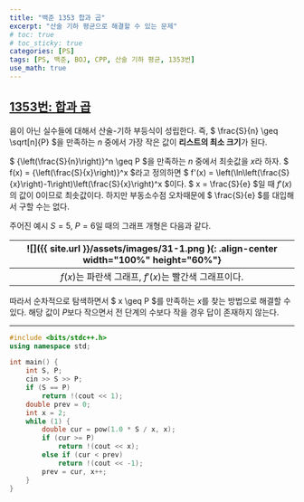 ```yaml
---
title: "백준 1353 합과 곱"
excerpt: "산술 기하 평균으로 해결할 수 있는 문제"
# toc: true
# toc_sticky: true
categories: [PS]
tags: [PS, 백준, BOJ, CPP, 산술 기하 평균, 1353번]
use_math: true
---
```


## [1353번: 합과 곱](https://www.acmicpc.net/problem/1353)
  
음이 아닌 실수들에 대해서 산술-기하 부등식이 성립한다. 즉, $ \frac{S}{n} \geq \sqrt[n]{P} $을 만족하는 $n$ 중에서 가장 작은 값이 **리스트의 최소 크기**가 된다.  

$ {\left(\frac{S}{n}\right)}^n \geq P $을 만족하는 $n$ 중에서 최솟값을 $x$라 하자. $ f(x) = {\left(\frac{S}{x}\right)}^x $라고 정의하면 $ f'(x) = \left(\ln\left(\frac{S}{x}\right)-1\right)\left(\frac{S}{x}\right)^x $이다. $ x = \frac{S}{e} $일 때 $f'(x)$의 값이 0이므로 최솟값이다. 하지만 부동소수점 오차때문에 $ \frac{S}{e} $를 대입해서 구할 수는 없다.  

주어진 예시 $S = 5$, $P = 6$일 때의 그래프 개형은 다음과 같다.  

| ![]({{ site.url }}/assets/images/31-1.png ){: .align-center width="100%" height="60%"} |
|:--:|
| $f(x)$는 파란색 그래프, $f'(x)$는 빨간색 그래프이다. |  
  

  


따라서 순차적으로 탐색하면서 $ x \geq P $를 만족하는 $x$를 찾는 방법으로 해결할 수 있다. 해당 값이 $P$보다 작으면서 전 단계의 수보다 작을 경우 답이 존재하지 않는다.  

  
---

```cpp
#include <bits/stdc++.h>
using namespace std;

int main() {
    int S, P;
    cin >> S >> P;
    if (S == P)
        return !(cout << 1);
    double prev = 0;
    int x = 2;
    while (1) {
        double cur = pow(1.0 * S / x, x);
        if (cur >= P)
            return !(cout << x);
        else if (cur < prev)
            return !(cout << -1);
        prev = cur, x++;
    }
}
```
  
<br>
<br>